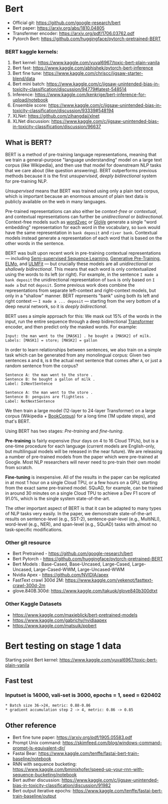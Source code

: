 # Bert 
* Official git: https://github.com/google-research/bert
* Bert paper: https://arxiv.org/abs/1810.04805
* Transfermer encoder: https://arxiv.org/pdf/1706.03762.pdf
* Pytorch Bert: https://github.com/huggingface/pytorch-pretrained-BERT

### BERT kaggle kernels:
1. Bert kernel: https://www.kaggle.com/yuval6967/toxic-bert-plain-vanila
1. Bert fast: https://www.kaggle.com/abhishek/pytorch-bert-inference
1. Bert fine tune: https://www.kaggle.com/chriscc/jigsaw-starter-blend/data
1. Bert mini batch: https://www.kaggle.com/c/jigsaw-unintended-bias-in-toxicity-classification/discussion/94779#latest-548514
1. Inference: https://www.kaggle.com/kenkrige/bert-inference-for-upload/notebook
1. Ensemble score: https://www.kaggle.com/c/jigsaw-unintended-bias-in-toxicity-classification/discussion/93339#548194
1. XLNet: https://github.com/zihangdai/xlnet
1. XLNet discussion: https://www.kaggle.com/c/jigsaw-unintended-bias-in-toxicity-classification/discussion/96637


## What is BERT?

BERT is a method of pre-training language representations, meaning that we train
a general-purpose "language understanding" model on a large text corpus (like
Wikipedia), and then use that model for downstream NLP tasks that we care about
(like question answering). BERT outperforms previous methods because it is the
first *unsupervised*, *deeply bidirectional* system for pre-training NLP.

*Unsupervised* means that BERT was trained using only a plain text corpus, which
is important because an enormous amount of plain text data is publicly available
on the web in many languages.

Pre-trained representations can also either be *context-free* or *contextual*,
and contextual representations can further be *unidirectional* or
*bidirectional*. Context-free models such as
[word2vec](https://www.tensorflow.org/tutorials/representation/word2vec) or
[GloVe](https://nlp.stanford.edu/projects/glove/) generate a single "word
embedding" representation for each word in the vocabulary, so `bank` would have
the same representation in `bank deposit` and `river bank`. Contextual models
instead generate a representation of each word that is based on the other words
in the sentence.

BERT was built upon recent work in pre-training contextual representations —
including [Semi-supervised Sequence Learning](https://arxiv.org/abs/1511.01432),
[Generative Pre-Training](https://blog.openai.com/language-unsupervised/),
[ELMo](https://allennlp.org/elmo), and
[ULMFit](http://nlp.fast.ai/classification/2018/05/15/introducting-ulmfit.html)
— but crucially these models are all *unidirectional* or *shallowly
bidirectional*. This means that each word is only contextualized using the words
to its left (or right). For example, in the sentence `I made a bank deposit` the
unidirectional representation of `bank` is only based on `I made a` but not
`deposit`. Some previous work does combine the representations from separate
left-context and right-context models, but only in a "shallow" manner. BERT
represents "bank" using both its left and right context — `I made a ... deposit`
— starting from the very bottom of a deep neural network, so it is *deeply
bidirectional*.

BERT uses a simple approach for this: We mask out 15% of the words in the input,
run the entire sequence through a deep bidirectional
[Transformer](https://arxiv.org/abs/1706.03762) encoder, and then predict only
the masked words. For example:

```
Input: the man went to the [MASK1] . he bought a [MASK2] of milk.
Labels: [MASK1] = store; [MASK2] = gallon
```

In order to learn relationships between sentences, we also train on a simple
task which can be generated from any monolingual corpus: Given two sentences `A`
and `B`, is `B` the actual next sentence that comes after `A`, or just a random
sentence from the corpus?

```
Sentence A: the man went to the store .
Sentence B: he bought a gallon of milk .
Label: IsNextSentence
```

```
Sentence A: the man went to the store .
Sentence B: penguins are flightless .
Label: NotNextSentence
```

We then train a large model (12-layer to 24-layer Transformer) on a large corpus
(Wikipedia + [BookCorpus](http://yknzhu.wixsite.com/mbweb)) for a long time (1M
update steps), and that's BERT.

Using BERT has two stages: *Pre-training* and *fine-tuning*.

**Pre-training** is fairly expensive (four days on 4 to 16 Cloud TPUs), but is a
one-time procedure for each language (current models are English-only, but
multilingual models will be released in the near future). We are releasing a
number of pre-trained models from the paper which were pre-trained at Google.
Most NLP researchers will never need to pre-train their own model from scratch.

**Fine-tuning** is inexpensive. All of the results in the paper can be
replicated in at most 1 hour on a single Cloud TPU, or a few hours on a GPU,
starting from the exact same pre-trained model. SQuAD, for example, can be
trained in around 30 minutes on a single Cloud TPU to achieve a Dev F1 score of
91.0%, which is the single system state-of-the-art.

The other important aspect of BERT is that it can be adapted to many types of
NLP tasks very easily. In the paper, we demonstrate state-of-the-art results on
sentence-level (e.g., SST-2), sentence-pair-level (e.g., MultiNLI), word-level
(e.g., NER), and span-level (e.g., SQuAD) tasks with almost no task-specific
modifications.


### Other git resource
* Bert Pretrained - https://github.com/google-research/bert
* Bert Pytorch - https://github.com/huggingface/pytorch-pretrained-BERT
* Bert Models : Base-Cased, Base-Uncased, Large-Cased, Large-Uncased, Large-Cased-WWM, Large-Uncased-WWM
* Nvidia Apex - https://github.com/NVIDIA/apex 
* FastText crawl 300d 2M: https://www.kaggle.com/yekenot/fasttext-crawl-300d-2m
* glove.840B.300d: https://www.kaggle.com/takuok/glove840b300dtxt

### Other Kaggle Datasets
* https://www.kaggle.com/maxjeblick/bert-pretrained-models
* https://www.kaggle.com/gabrichy/nvidiaapex
* https://www.kaggle.com/matsuik/ppbert


# Bert testing on stage 1 data

Starting point Bert kernel: https://www.kaggle.com/yuval6967/toxic-bert-plain-vanila

## Fast test
  ### Inputset is 14000, vali-set is 3000, epochs = 1, seed = 620402
    * Batch size 36->24, metric: 0.88-0.86
    * gradient accumulation step 2 -> 4, metric: 0.86 -> 0.85
    
## Other reference
  * Bert fine tune paper: https://arxiv.org/pdf/1905.05583.pdf
  * Prompt Unix command: https://skimfeed.com/blog/windows-command-prompt-ls-equivalent-dir/
  * Fastai Bear: https://www.kaggle.com/tenffe/fastai-bert-train-baseline/notebook
  * RNN with sequence bucketing: https://www.kaggle.com/bminixhofer/speed-up-your-rnn-with-sequence-bucketing/notebook
  * Bert auther discussion: https://www.kaggle.com/c/jigsaw-unintended-bias-in-toxicity-classification/discussion/91982
  * Bert output iterative epochs: https://www.kaggle.com/tenffe/fastai-bert-train-baseline/output
